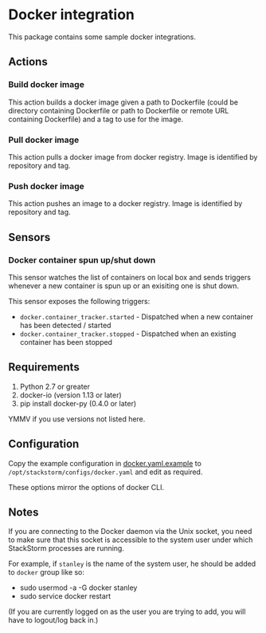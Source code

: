 # Docker integration

This package contains some sample docker integrations.

## Actions

### Build docker image

This action builds a docker image given a path to Dockerfile (could be
directory containing Dockerfile or path to Dockerfile or remote URL containing
Dockerfile) and a tag to use for the image.

### Pull docker image

This action pulls a docker image from docker registry. Image is identified by repository and tag.

### Push docker image

This action pushes an image to a docker registry. Image is identified by repository and tag.

## Sensors

### Docker container spun up/shut down

This sensor watches the list of containers on local box and sends triggers
whenever a new container is spun up or an exisiting one is shut down.

This sensor exposes the following triggers:

* `docker.container_tracker.started` - Dispatched when a new container has
  been detected / started
* `docker.container_tracker.stopped` - Dispatched when an existing container
  has been stopped

## Requirements

1. Python 2.7 or greater
2. docker-io (version 1.13 or later)
3. pip install docker-py (0.4.0 or later)

YMMV if you use versions not listed here.

## Configuration

Copy the example configuration in [docker.yaml.example](./docker.yaml.example)
to `/opt/stackstorm/configs/docker.yaml` and edit as required.

These options mirror the options of docker CLI.

## Notes

If you are connecting to the Docker daemon via the Unix socket, you need to
make sure that this socket is accessible to the system user under which
StackStorm processes are running.

For example, if `stanley` is the name of the system user, he should be added to `docker` group like so:

* sudo usermod -a -G docker stanley
* sudo service docker restart

(If you are currently logged on as the user you are trying to add, you will have to logout/log back in.)
